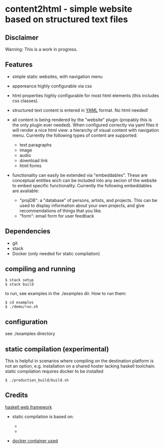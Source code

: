 # content2html - simple website based on structured text files

## Disclaimer

Warning: This is a work in progress.

## Features

* simple static websites, with navigation menu
* appereance highly configurable via css
* html properties highly configurable for most html elements (this includes css classes).
* structured text content is entered in [YAML](yaml.org) format. No html needed!
* all content is being rendered by the "website" plugin (propably this is the only plugin ever needed). When configured correctly via yaml files it will render a nice html view: a hierarchy of visual content with navigation menu. Currently the following types of content are supported:
	* text paragraphs
	* image
	* audio
	* download link
	* html forms

* functionality can easily be extended via "embeddables". These are conceptual entities wich can be included into any secion of the website to embed specific functionality. Currently the following embeddables are available:
	* "projDB": a "database" of persons, artists, and projects. This can be used to display information about your own projects, and give recommendations of things that you like.
	* "form": email form for user feedback

## Dependencies

* git
* stack
* Docker (only needed for static compilation)

## compiling and running

	$ stack setup
	$ stack build

to run, see examples in the ./examples dir.
How to run them:

	$ cd examples
	$ ./demo/run.sh

## configuration

see ./examples directory

## static compilation (experimental)

This is helpful in scenarios where compiling on the destination platform is not an option, e.g. installation on a shared hoster lacking haskell toolchain.
static compilation requires docker to be installed

	$ ./production_build/build.sh

## Credits

[haskell web framework](https://hackage.haskell.org/package/Spock)

* static compilation is based on:

	* [](https://github.com/dkubb/haskell-builder)
	* [](https://www.fpcomplete.com/blog/2016/10/static-compilation-with-stack)

* [docker container used](https://github.com/mitchty/alpine-ghc)
